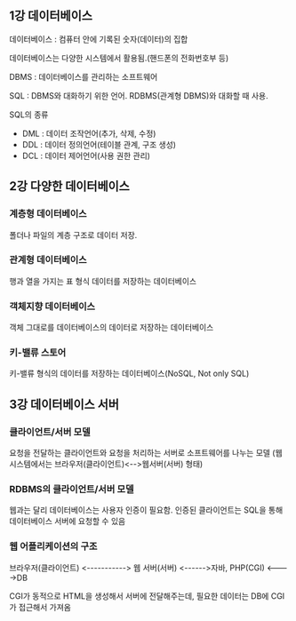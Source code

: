 ## 1강 데이터베이스

데이터베이스 : 컴퓨터 안에 기록된 숫자(데이터)의 집합

데이터베이스는 다양한 시스템에서 활용됨.(핸드폰의 전화번호부 등)

DBMS : 데이터베이스를 관리하는 소프트웨어

SQL : DBMS와 대화하기 위한 언어. RDBMS(관계형 DBMS)와 대화할 때 사용.

SQL의 종류

- DML : 데이터 조작언어(추가, 삭제, 수정)
- DDL : 데이터 정의언어(테이블 관계, 구조 생성)
- DCL : 데이터 제어언어(사용 권한 관리)



## 2강 다양한 데이터베이스

### 계층형 데이터베이스

폴더나 파일의 계층 구조로 데이터 저장.

### 관계형 데이터베이스

행과 열을 가지는 표 형식 데이터를 저장하는 데이터베이스

### 객체지향 데이터베이스

객체 그대로를 데이터베이스의 데이터로 저장하는 데이터베이스

### 키-밸류 스토어

키-밸류 형식의 데이터를 저장하는 데이터베이스(NoSQL, Not only SQL)



## 3강 데이터베이스 서버

### 클라이언트/서버 모델

요청을 전달하는 클라이언트와 요청을 처리하는 서버로 소프트웨어를 나누는 모델
(웹 시스템에서는 브라우저(클라이언트)<-->웹서버(서버) 형태)

### RDBMS의 클라이언트/서버 모델

웹과는 달리 데이터베이스는 사용자 인증이 필요함.
인증된 클라이언트는 SQL을 통해 데이터베이스 서버에 요청할 수 있음

### 웹 어플리케이션의 구조

브라우저(클라이언트) <-----------> 웹 서버(서버) <------>자바, PHP(CGI) <---->DB

CGI가 동적으로 HTML을 생성해서 서버에 전달해주는데, 필요한 데이터는 DB에 CGI가 접근해서 가져옴